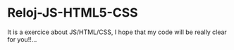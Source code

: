 # Reloj-JS-HTML5-CSS
It is a exercice about JS/HTML/CSS, I hope that my code will be really clear for you!!...

